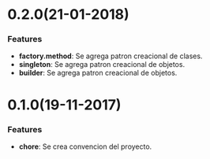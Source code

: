# 0.2.0(21-01-2018)

### Features

* **factory.method**: Se agrega patron creacional de clases.
* **singleton**: Se agrega patron creacional de objetos.
* **builder**: Se agrega patron creacional de objetos.

# 0.1.0(19-11-2017)

### Features

* **chore**: Se crea convencion del proyecto.